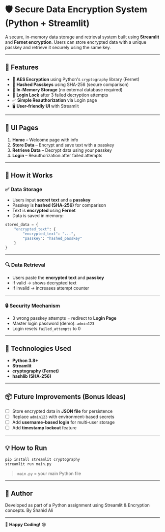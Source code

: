 
# 🛡️ Secure Data Encryption System (Python + Streamlit)

A secure, in-memory data storage and retrieval system built using **Streamlit** and **Fernet encryption**. Users can store encrypted data with a unique passkey and retrieve it securely using the same key.

---
 
## 🚀 Features

- 🔐 **AES Encryption** using Python's `cryptography` library (Fernet)
- 🧠 **Hashed Passkeys** using SHA-256 (secure comparison)
- 📂 **In-Memory Storage** (no external database required)
- 🚫 **Login Lock** after 3 failed decryption attempts
- ✅ **Simple Reauthorization** via Login page
- 🖥️ **User-friendly UI** with Streamlit

---

## 📸 UI Pages

1. **Home** – Welcome page with info  
2. **Store Data** – Encrypt and save text with a passkey  
3. **Retrieve Data** – Decrypt data using your passkey  
4. **Login** – Reauthorization after failed attempts

---

## 🧠 How it Works

### ✅ Data Storage
- Users input **secret text** and a **passkey**
- Passkey is **hashed (SHA-256)** for comparison
- Text is **encrypted** using **Fernet**
- Data is saved in memory:

```python
stored_data = {
    "encrypted_text": {
        "encrypted_text": "...",
        "passkey": "hashed_passkey"
    }
}
```

---

### 🔍 Data Retrieval
- Users paste the **encrypted text** and **passkey**
- If valid → shows decrypted text  
- If invalid → increases attempt counter

---

### 🔒 Security Mechanism
- 3 wrong passkey attempts = redirect to **Login Page**
- Master login password (demo): `admin123`
- Login resets `failed_attempts` to 0

---

## 🧪 Technologies Used

- **Python 3.8+**
- **Streamlit**
- **cryptography (Fernet)**
- **hashlib (SHA-256)**

---

## 📦 Future Improvements (Bonus Ideas)

- [ ] Store encrypted data in **JSON file** for persistence
- [ ] Replace `admin123` with environment-based secrets
- [ ] Add **username-based login** for multi-user storage
- [ ] Add **timestamp lockout** feature

---

## 💡 How to Run

```bash
pip install streamlit cryptography
streamlit run main.py
```

> `main.py` = your main Python file

---

## 🤝 Author

Developed as part of a Python assignment using Streamlit & Encryption concepts.
By Shahid Ali

---

🎉 **Happy Coding!** 😎


